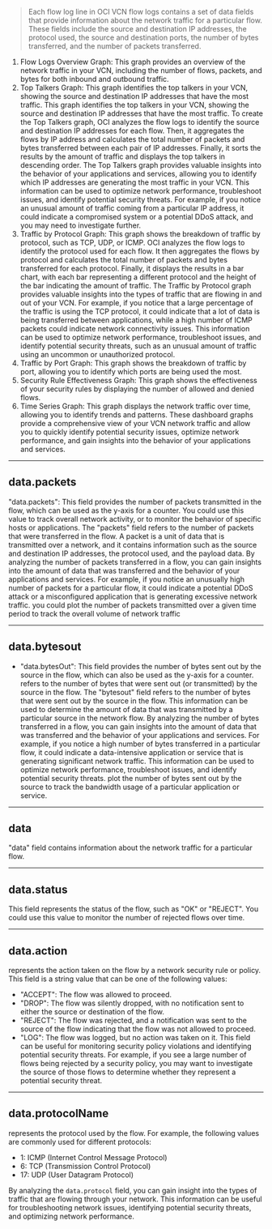 > Each flow log line in OCI VCN flow logs contains a set of data fields that provide information about the network traffic for a particular flow. These fields include the source and destination IP addresses, the protocol used, the source and destination ports, the number of bytes transferred, and the number of packets transferred.

1.  Flow Logs Overview Graph: This graph provides an overview of the network traffic in your VCN, including the number of flows, packets, and bytes for both inbound and outbound traffic.
2. Top Talkers Graph: This graph identifies the top talkers in your VCN, showing the source and destination IP addresses that have the most traffic. This graph identifies the top talkers in your VCN, showing the source and destination IP addresses that have the most traffic. To create the Top Talkers graph, OCI analyzes the flow logs to identify the source and destination IP addresses for each flow. Then, it aggregates the flows by IP address and calculates the total number of packets and bytes transferred between each pair of IP addresses. Finally, it sorts the results by the amount of traffic and displays the top talkers in descending order. The Top Talkers graph provides valuable insights into the behavior of your applications and services, allowing you to identify which IP addresses are generating the most traffic in your VCN. This information can be used to optimize network performance, troubleshoot issues, and identify potential security threats. For example, if you notice an unusual amount of traffic coming from a particular IP address, it could indicate a compromised system or a potential DDoS attack, and you may need to investigate further.
3. Traffic by Protocol Graph: This graph shows the breakdown of traffic by protocol, such as TCP, UDP, or ICMP. OCI analyzes the flow logs to identify the protocol used for each flow. It then aggregates the flows by protocol and calculates the total number of packets and bytes transferred for each protocol. Finally, it displays the results in a bar chart, with each bar representing a different protocol and the height of the bar indicating the amount of traffic. The Traffic by Protocol graph provides valuable insights into the types of traffic that are flowing in and out of your VCN. For example, if you notice that a large percentage of the traffic is using the TCP protocol, it could indicate that a lot of data is being transferred between applications, while a high number of ICMP packets could indicate network connectivity issues. This information can be used to optimize network performance, troubleshoot issues, and identify potential security threats, such as an unusual amount of traffic using an uncommon or unauthorized protocol.
4. Traffic by Port Graph: This graph shows the breakdown of traffic by port, allowing you to identify which ports are being used the most.
5. Security Rule Effectiveness Graph: This graph shows the effectiveness of your security rules by displaying the number of allowed and denied flows.
6. Time Series Graph: This graph displays the network traffic over time, allowing you to identify trends and patterns.
These dashboard graphs provide a comprehensive view of your VCN network traffic and allow you to quickly identify potential security issues, optimize network performance, and gain insights into the behavior of your applications and services.

---

## data.packets

"data.packets": This field provides the number of packets transmitted in the flow, which can be used as the y-axis for a counter.
You could use this value to track overall network activity, or to monitor the behavior of specific hosts or applications.
The "packets" field refers to the number of packets that were transferred in the flow. A packet is a unit of data that is transmitted over a network, and it contains information such as the source and destination IP addresses, the protocol used, and the payload data.
By analyzing the number of packets transferred in a flow, you can gain insights into the amount of data that was transferred and the behavior of your applications and services. For example, if you notice an unusually high number of packets for a particular flow, it could indicate a potential DDoS attack or a misconfigured application that is generating excessive network traffic.
you could plot the number of packets transmitted over a given time period to track the overall volume of network traffic


---

## data.bytesout

-   "data.bytesOut": This field provides the number of bytes sent out by the source in the flow, which can also be used as the y-axis for a counter.
refers to the number of bytes that were sent out (or transmitted) by the source in the flow.
The "bytesout" field refers to the number of bytes that were sent out by the source in the flow. This information can be used to determine the amount of data that was transmitted by a particular source in the network flow.
By analyzing the number of bytes transferred in a flow, you can gain insights into the amount of data that was transferred and the behavior of your applications and services. For example, if you notice a high number of bytes transferred in a particular flow, it could indicate a data-intensive application or service that is generating significant network traffic. This information can be used to optimize network performance, troubleshoot issues, and identify potential security threats.
plot the number of bytes sent out by the source to track the bandwidth usage of a particular application or service.

---

## data

"data" field contains information about the network traffic for a particular flow.

---

## data.status

This field represents the status of the flow, such as "OK" or "REJECT". You could use this value to monitor the number of rejected flows over time.

---

## data.action
represents the action taken on the flow by a network security rule or policy. This field is a string value that can be one of the following values:

-   "ACCEPT": The flow was allowed to proceed.
-   "DROP": The flow was silently dropped, with no notification sent to either the source or destination of the flow.
-   "REJECT": The flow was rejected, and a notification was sent to the source of the flow indicating that the flow was not allowed to proceed.
-   "LOG": The flow was logged, but no action was taken on it.
This field can be useful for monitoring security policy violations and identifying potential security threats. For example, if you see a large number of flows being rejected by a security policy, you may want to investigate the source of those flows to determine whether they represent a potential security threat.

---

## data.protocolName

represents the protocol used by the flow.
For example, the following values are commonly used for different protocols:

-   1: ICMP (Internet Control Message Protocol)
-   6: TCP (Transmission Control Protocol)
-   17: UDP (User Datagram Protocol)

By analyzing the `data.protocol` field, you can gain insight into the types of traffic that are flowing through your network. This information can be useful for troubleshooting network issues, identifying potential security threats, and optimizing network performance.